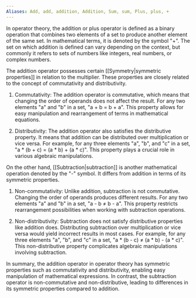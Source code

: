 ```yaml
---
Aliases: Add, add, addition, Addition, Sum, sum, Plus, plus, +
---
```


In operator theory, the addition or plus operator is defined as a binary operation that combines two elements of a set to produce another element of the same set. In mathematical terms, it is denoted by the symbol "+". The set on which addition is defined can vary depending on the context, but commonly it refers to sets of numbers like integers, real numbers, or complex numbers.

The addition operator possesses certain [[Symmetry|symmetric properties]] in relation to the multiplier. These properties are closely related to the concept of commutativity and distributivity. 

1. Commutativity: The addition operator is commutative, which means that changing the order of operands does not affect the result. For any two elements "a" and "b" in a set, "a + b = b + a". This property allows for easy manipulation and rearrangement of terms in mathematical equations.

2. Distributivity: The addition operator also satisfies the distributive property. It means that addition can be distributed over multiplication or vice versa. For example, for any three elements "a", "b", and "c" in a set, "a * (b + c) = (a * b) + (a * c)". This property plays a crucial role in various algebraic manipulations.

On the other hand, [[Subtraction|subtraction]] is another mathematical operation denoted by the "-" symbol. It differs from addition in terms of its symmetric properties.

1. Non-commutativity: Unlike addition, subtraction is not commutative. Changing the order of operands produces different results. For any two elements "a" and "b" in a set, "a - b ≠ b - a". This property restricts rearrangement possibilities when working with subtraction operations.

2. Non-distributivity: Subtraction does not satisfy distributive properties like addition does. Distributing subtraction over multiplication or vice versa would yield incorrect results in most cases. For example, for any three elements "a", "b", and "c" in a set, "a * (b - c) ≠ (a * b) - (a * c)". This non-distributive property complicates algebraic manipulations involving subtraction.

In summary, the addition operator in operator theory has symmetric properties such as commutativity and distributivity, enabling easy manipulation of mathematical expressions. In contrast, the subtraction operator is non-commutative and non-distributive, leading to differences in its symmetric properties compared to addition.
